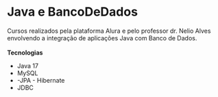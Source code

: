 # Java e BancoDeDados
Cursos realizados pela plataforma Alura e pelo professor dr. Nelio Alves envolvendo a integração de aplicações Java com Banco de Dados.<br>
<br>
**Tecnologias**
  - Java 17
  - MySQL
  - -JPA - Hibernate
  - JDBC
